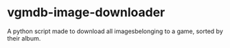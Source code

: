# vgmdb-image-downloader
A python script made to download all imagesbelonging to a game, sorted by their album.
